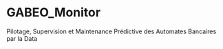 # GABEO_Monitor
Pilotage, Supervision et Maintenance Prédictive des Automates Bancaires par la Data
